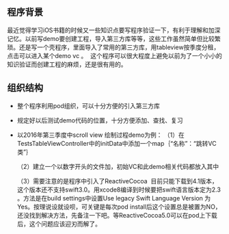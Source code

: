  ## 程序背景

最近觉得学习iOS书籍的时候又一些知识点要写程序验证一下，有利于理解和加深记忆。以前写demo要创建工程，导入第三方库等等，这些工作虽然简单但比较繁琐。还是写一个壳程序，里面导入了常用的第三方库，用tableview按季度分租，点击可以进入某个demo vc 。  这个程序可以很大程度上避免以前为了一个小小的知识验证而创建工程的麻烦，还是很有用的。

## 组织结构

- 整个程序利用pod组织，可以十分方便的引入第三方库

- 规定好以后测试demo代码的位置，十分方便添加、查找、复习

- 以2016年第三季度中scroll view 绘制过程demo为例：
  （1）在TestsTableViewController中的initData中添加一个map｛“名称”：“跳转VC类”｝

  （2）建立一个以数字开头的文件加，初始VC和此demo相关代码都放入其中

  （3）需要注意的是程序中引入了ReactiveCocoa  目前只能下载到4.1版本，这个版本还不支持swift3.0。用xcode8编译到时候要把swift语言版本定为2.3 。方法是在build settings中设置Use legacy Swift Language Version 为Yes。按理说设就设呗，可关键是每次pod install后这个设置总是被置为NO，还没找到解决方法，先备注一下吧。等ReactiveCocoa5.0可以在pod上下载后，这个问题应该迎刃而解了。